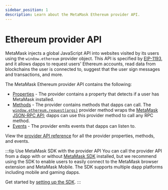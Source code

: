 ```yaml
---
sidebar_position: 1
description: Learn about the MetaMask Ethereum provider API.
---
```


# Ethereum provider API

MetaMask injects a global JavaScript API into websites visited by its users using the
`window.ethereum` provider object.
This API is specified by [EIP-1193](https://eips.ethereum.org/EIPS/eip-1193), and it allows dapps to
request users' Ethereum accounts, read data from blockchains the user is connected to, suggest
that the user sign messages and transactions, and more.

The MetaMask Ethereum provider API contains the following:

- [Properties](../reference/provider-api.md#properties) - The provider contains a property that
  detects if a user has MetaMask installed.
- [Methods](../reference/provider-api.md#methods) - The provider contains methods that dapps can call.
  The [`window.ethereum.request(args)`](../reference/provider-api.md#windowethereumrequestargs)
  provider method wraps the [MetaMask JSON-RPC API](../reference/rpc-api.md); dapps can use this
  provider method to call any RPC method.
- [Events](../reference/provider-api.md#events) - The provider emits events that dapps can listen to.

View the [provider API reference](../reference/provider-api.md) for all the provider properties,
methods, and events.

:::tip Use MetaMask SDK with the provider API
You can call the provider API from a dapp with or without [MetaMask SDK](sdk.md) installed, but we
recommend using the SDK to enable users to easily connect to the MetaMask browser extension and
MetaMask Mobile.
The SDK supports multiple dapp platforms including mobile and gaming dapps.

Get started by [setting up the SDK](../how-to/set-up-sdk/index.md).
:::
